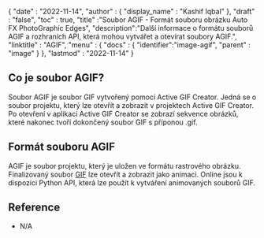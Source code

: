 {
  "date" : "2022-11-14",
  "author" : {
    "display_name" : "Kashif Iqbal"
},
  "draft" : "false",
  "toc" : true,
  "title" :"Soubor AGIF - Formát souboru obrázku Auto FX PhotoGraphic Edges",
  "description":"Další informace o formátu souborů AGIF a rozhraních API, která mohou vytvářet a otevírat soubory AGIF.",
  "linktitle" : "AGIF",
  "menu" : {
    "docs" : {
      "identifier":"image-agif",
      "parent" : "image"
}
},
  "lastmod" : "2022-11-14"
}

## Co je soubor AGIF?

Soubor AGIF je soubor GIF vytvořený pomocí Active GIF Creator. Jedná se o soubor projektu, který lze otevřít a zobrazit v projektech Active GIF Creator. Po otevření v aplikaci Active GIF Creator se zobrazí sekvence obrázků, které nakonec tvoří dokončený soubor GIF s příponou .gif.

## Formát souboru AGIF

AGIF je soubor projektu, který je uložen ve formátu rastrového obrázku. Finalizovaný soubor [GIF](/cs/image/gif/) lze otevřít a zobrazit jako animaci. Online jsou k dispozici Python API, která lze použít k vytváření animovaných souborů GIF.

## Reference

* N/A

